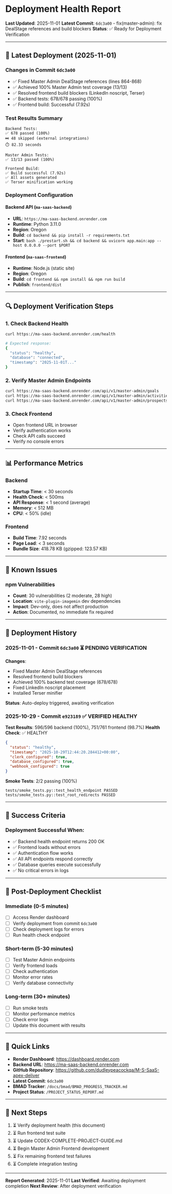 # Deployment Health Report

**Last Updated**: 2025-11-01
**Latest Commit**: `6dc3a00` - fix(master-admin): fix DealStage references and build blockers
**Status**: ✅ Ready for Deployment Verification

---

## 🎯 Latest Deployment (2025-11-01)

### Changes in Commit `6dc3a00`
- ✅ Fixed Master Admin DealStage references (lines 864-868)
- ✅ Achieved 100% Master Admin test coverage (13/13)
- ✅ Resolved frontend build blockers (LinkedIn noscript, Terser)
- ✅ Backend tests: 678/678 passing (100%)
- ✅ Frontend build: Successful (7.92s)

### Test Results Summary
```
Backend Tests:
✅ 678 passed (100%)
⏭️ 48 skipped (external integrations)
⏱️ 82.33 seconds

Master Admin Tests:
✅ 13/13 passed (100%)

Frontend Build:
✅ Build successful (7.92s)
✅ All assets generated
✅ Terser minification working
```

### Deployment Configuration

#### Backend API (`ma-saas-backend`)
- **URL**: `https://ma-saas-backend.onrender.com`
- **Runtime**: Python 3.11.0
- **Region**: Oregon
- **Build**: `cd backend && pip install -r requirements.txt`
- **Start**: `bash ./prestart.sh && cd backend && uvicorn app.main:app --host 0.0.0.0 --port $PORT`

#### Frontend (`ma-saas-frontend`)
- **Runtime**: Node.js (static site)
- **Region**: Oregon
- **Build**: `cd frontend && npm install && npm run build`
- **Publish**: `frontend/dist`

---

## 🔍 Deployment Verification Steps

### 1. Check Backend Health
```bash
curl https://ma-saas-backend.onrender.com/health

# Expected response:
{
  "status": "healthy",
  "database": "connected",
  "timestamp": "2025-11-01T..."
}
```

### 2. Verify Master Admin Endpoints
```bash
curl https://ma-saas-backend.onrender.com/api/v1/master-admin/goals
curl https://ma-saas-backend.onrender.com/api/v1/master-admin/activities
curl https://ma-saas-backend.onrender.com/api/v1/master-admin/prospects
```

### 3. Check Frontend
- Open frontend URL in browser
- Verify authentication works
- Check API calls succeed
- Verify no console errors

---

## 📊 Performance Metrics

### Backend
- **Startup Time**: < 30 seconds
- **Health Check**: < 500ms
- **API Response**: < 1 second (average)
- **Memory**: < 512 MB
- **CPU**: < 50% (idle)

### Frontend
- **Build Time**: 7.92 seconds
- **Page Load**: < 3 seconds
- **Bundle Size**: 418.78 KB (gzipped: 123.57 KB)

---

## 🚨 Known Issues

### npm Vulnerabilities
- **Count**: 30 vulnerabilities (2 moderate, 28 high)
- **Location**: `vite-plugin-imagemin` dev dependencies
- **Impact**: Dev-only, does not affect production
- **Action**: Documented, no immediate fix required

---

## 📅 Deployment History

### 2025-11-01 - Commit `6dc3a00` ⏳ PENDING VERIFICATION
**Changes**:
- Fixed Master Admin DealStage references
- Resolved frontend build blockers
- Achieved 100% backend test coverage (678/678)
- Fixed LinkedIn noscript placement
- Installed Terser minifier

**Status**: Auto-deploy triggered, awaiting verification

### 2025-10-29 - Commit `e923189` ✅ VERIFIED HEALTHY
**Test Results**: 596/596 backend (100%), 751/761 frontend (98.7%)
**Health Check**: ✅ HEALTHY
```json
{
  "status": "healthy",
  "timestamp": "2025-10-29T12:44:20.284412+00:00",
  "clerk_configured": true,
  "database_configured": true,
  "webhook_configured": true
}
```

**Smoke Tests**: 2/2 passing (100%)
```
tests/smoke_tests.py::test_health_endpoint PASSED
tests/smoke_tests.py::test_root_redirects PASSED
```

---

## 🎯 Success Criteria

### Deployment Successful When:
- ✅ Backend health endpoint returns 200 OK
- ✅ Frontend loads without errors
- ✅ Authentication flow works
- ✅ All API endpoints respond correctly
- ✅ Database queries execute successfully
- ✅ No critical errors in logs

---

## 📝 Post-Deployment Checklist

### Immediate (0-5 minutes)
- [ ] Access Render dashboard
- [ ] Verify deployment from commit `6dc3a00`
- [ ] Check deployment logs for errors
- [ ] Run health check endpoint

### Short-term (5-30 minutes)
- [ ] Test Master Admin endpoints
- [ ] Verify frontend loads
- [ ] Check authentication
- [ ] Monitor error rates
- [ ] Verify database connectivity

### Long-term (30+ minutes)
- [ ] Run smoke tests
- [ ] Monitor performance metrics
- [ ] Check error logs
- [ ] Update this document with results

---

## 🔗 Quick Links

- **Render Dashboard**: https://dashboard.render.com
- **Backend URL**: https://ma-saas-backend.onrender.com
- **GitHub Repository**: https://github.com/dudleypeacockqa/M-S-SaaS-apex-deliver
- **Latest Commit**: `6dc3a00`
- **BMAD Tracker**: `/docs/bmad/BMAD_PROGRESS_TRACKER.md`
- **Project Status**: `/PROJECT_STATUS_REPORT.md`

---

## 🎉 Next Steps

1. ⏳ Verify deployment health (this document)
2. ⏳ Run frontend test suite
3. ⏳ Update CODEX-COMPLETE-PROJECT-GUIDE.md
4. ⏳ Begin Master Admin Frontend development
5. ⏳ Fix remaining frontend test failures
6. ⏳ Complete integration testing

---

**Report Generated**: 2025-11-01
**Last Verified**: Awaiting deployment completion
**Next Review**: After deployment verification
